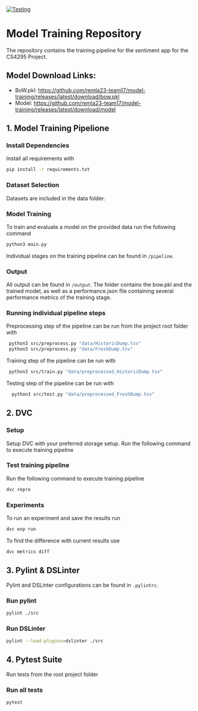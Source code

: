 [![Testing](https://github.com/remla23-team17/model-training/actions/workflows/push.yml/badge.svg?branch=main)](https://github.com/remla23-team17/model-training/actions/workflows/push.yml)

# Model Training Repository
The repository contains the training pipeline for the sentiment app for the CS4295 Project.


## Model Download Links:

- BoW.pkl: https://github.com/remla23-team17/model-training/releases/latest/download/bow.pkl
- Model: https://github.com/remla23-team17/model-training/releases/latest/download/model


## 1. Model Training Pipelione
### Install Dependencies
Install all requirements with
```bash
pip install -r requirements.txt
```

### Dataset Selection
Datasets are included in the data folder.

### Model Training
To train and evaluate a model on the provided data run the following command

```bash
python3 main.py
```
Individual stages on the training pipeline can be found in `/pipeline`.

### Output
All output can be found in `/output`. The folder contains the bow.pkl and the trained model, as well as a performance.json file containing several performance metrics of the training stage.

### Running individual pipeline steps

Preprocessing step of the pipeline can be run from the project root folder with
```bash
 python3 src/preprocess.py "data/HistoricDump.tsv"
 python3 src/preprocess.py "data/FreshDump.tsv"
```

Training step of the pipeline can be run with
```bash
 python3 src/train.py "data/preprocessed_HistoricDump.tsv"
```

Testing step of the pipeline can be run with
```bash
  python3 src/test.py "data/preprocessed_FreshDump.tsv"
```

## 2. DVC
### Setup
Setup DVC with your preferred storage setup. Run the following command to execute training pipeline

### Test training pipeline
Run the following command to execute training pipeline
```bash
dvc repro
```

### Experiments
To run an experiment and save the results run 

```bash
dvc exp run
```

To find the difference with current results use
```bash
dvc metrics diff
```

## 3. Pylint & DSLinter
Pylint and DSLinter configurations can be found in `.pylintrc`.

### Run pylint
```bash
pylint ./src
```

### Run DSLinter
```bash
pylint --load-plugins=dslinter ./src
```


## 4. Pytest Suite
Run tests from the root project folder

### Run all tests
```bash
pytest
```

